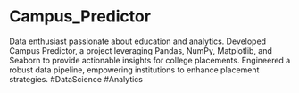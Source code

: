 # Campus_Predictor
Data enthusiast passionate about education and analytics. Developed Campus Predictor, a project leveraging Pandas, NumPy, Matplotlib, and Seaborn to provide actionable insights for college placements. Engineered a robust data pipeline, empowering institutions to enhance placement strategies. #DataScience #Analytics
